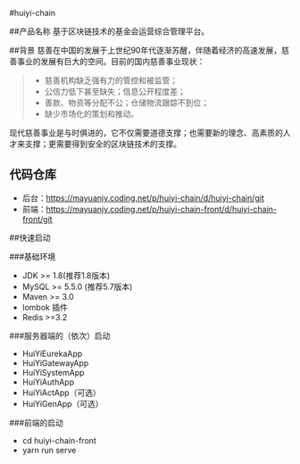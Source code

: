 #huiyi-chain

##产品名称
基于区块链技术的基金会运营综合管理平台。

##背景
慈善在中国的发展于上世纪90年代逐渐苏醒，伴随着经济的高速发展，慈善事业的发展有巨大的空间。目前的国内慈善事业现状：

> - 慈善机构缺乏强有力的管控和被监管；
> - 公信力低下甚至缺失；信息公开程度差；
> - 善款、物资等分配不公；仓储物流跟踪不到位；
> - 缺少市场化的策划和推动。

现代慈善事业是与时俱进的，它不仅需要道德支撑；也需要新的理念、高素质的人才来支撑；更需要得到安全的区块链技术的支撑。

## 代码仓库
* 后台：https://mayuanjy.coding.net/p/huiyi-chain/d/huiyi-chain/git
* 前端：https://mayuanjy.coding.net/p/huiyi-chain-front/d/huiyi-chain-front/git

##快速启动

###基础环境
* JDK >= 1.8(推荐1.8版本)
* MySQL >= 5.5.0 (推荐5.7版本)
* Maven >= 3.0
* lombok 插件
* Redis >=3.2

###服务器端的（依次）启动
* HuiYiEurekaApp
* HuiYiGatewayApp
* HuiYiSystemApp
* HuiYiAuthApp
* HuiYiActApp（可选）
* HuiYiGenApp（可选）

###前端的启动
* cd huiyi-chain-front
* yarn run serve
